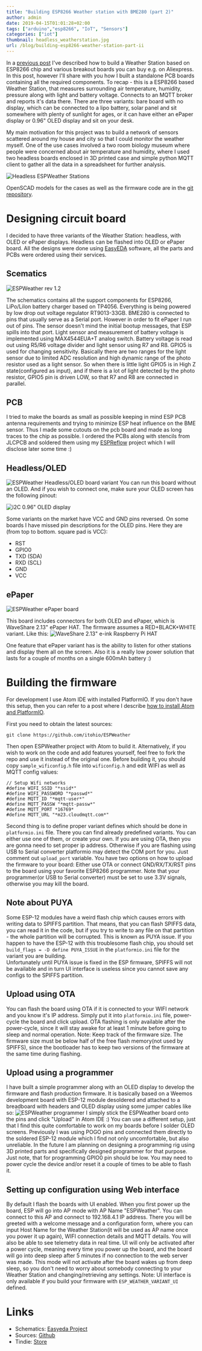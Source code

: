 ```yaml
---
title: "Building ESP8266 Weather station with BME280 (part 2)"
author: admin
date: 2019-04-15T01:01:28+02:00
tags: ["arduino","esp8266", "IoT", "Sensors"]
categories: ["iot"]
thumbnail: headless_weatherstation.jpg
url: /blog/building-esp8266-weather-station-part-ii
---
```


In a [previous post](/blog/building-esp8266-weather-station-part-i/)  I've described how to build a Weather Station based on ESP8266 chip and various breakout boards you can buy e.g. on Aliexpress. In this post, however I'll share with you how I built a standalone PCB boards containing all the required components.
To recap - this is a ESP8266 based Weather Station, that measures surrounding air temperature, humidity, pressure along with light and battery voltage. Connects to an MQTT broker and reports it's data there. There are three variants: bare board with no display, which can be connected to a lipo battery, solar panel and sit somewhere with plenty of sunlight for ages, or it can have either an ePaper display or 0.96" OLED display and sit on your desk.

My main motivation for this project was to build a network of sensors scattered around my house and city so that I could  monitor the  weather myself.
One of the use cases   involved a two room biology museum where people were concerned about air temperature and humidity, where I used two headless boards enclosed in 3D printed case and simple python MQTT client to gather all the data in a spreadsheet for further analysis.

![Headless ESPWeather Stations](headless_weatherstation.jpg)

OpenSCAD models for the cases as well as the firmware code are in the [git repository](https://github.com/itohio/ESPWeather).

# Designing circuit board
I decided to have three variants of the Weather Station: headless, with OLED  or ePaper displays. Headless can be flashed into OLED or ePaper board.
All the designs were done using  [EasyEDA](https://easyeda.com) software, all the parts and PCBs were ordered using their services.  

## Scematics
![ESPWeather rev 1.2](schematics.png)

The schematics contains all the support components for ESP8266, LiPo/LiIon battery charger based on TP4056. Everything is being powered by low drop out voltage regulator  RT9013-33GB.
BME280 is connected to pins that usually serve as a Serial port. However in order to fit ePaper I run out of pins.  The sensor doesn't mind the initial bootup messages, that ESP spills into that port.
Light sensor and measurement of battery voltage is implemented using  MAX4544EUA+T analog switch. Battery voltage is read out using R5/R6 voltage divider and light sensor using R7 and R8. GPIO5 is used for changing sensitivity.
Basically there are two ranges for the light sensor due to limited ADC resolution and high dynamic range of the photo resistor used as a light sensor. So when there is little light GPIO5 is in High Z state(configured as input), and if there is a lot of light detected by the photo resistor, GPIO5 pin is driven LOW, so that R7 and R8 are connected in parallel.

## PCB
I tried to make the boards as small as possible keeping in mind ESP PCB antenna requirements and trying to minimize ESP heat influence on the BME sensor. Thus I made some cutouts on the pcb board and made as long traces to the chip as possible.
I ordered the PCBs along with stencils from JLCPCB and soldered them using my [ESPReflow](https://github.com/itohio/ESPReflow) project which I will disclose later some time :)

## Headless/OLED

![ESPWeather Headless/OLED board variant](board-headless.png)
You can run this board without an OLED. And if you wish to connect one, make sure your OLED screen has the following pinout:

![i2C 0.96" OLED display](oled-pins.jpg)

Some variants on the market have VCC and GND pins reversed.
On some boards I have missed pin descriptions for the OLED pins. Here they are (from top to bottom. square pad is VCC):

- RST
- GPIO0
- TXD (SDA)
- RXD (SCL)
- GND
- VCC

## ePaper
![ESPWeather ePaper board](pcb_espweather-all_20190415123753.png)

This board includes connectors for both OLED and ePaper, which is WaveShare 2.13" ePaper HAT. The firmware assumes a RED+BLACK+WHITE variant. Like this:
![WaveShare 2.13" e-ink Raspberry Pi HAT](htb1mxi5h9_i8kjjy0foq6yfnvxaz.jpg)

One feature that ePaper variant has is the ability to listen for other stations and display them all on the screen. Also it is a really low power solution that lasts for a couple of months on a single 600mAh battery :)

# Building the firmware
For development I use Atom IDE with installed PlatformIO. If you don't have this setup, then you can refer to a post where I describe  [how to install Atom and PlatformIO](/blog/developing-with-atom-ide-and-platformio/).

First you need to obtain the latest sources:

```
git clone https://github.com/itohio/ESPWeather
```

Then open ESPWeather project with Atom  to build it. Alternatively, if you wish to work on the code and add features yourself, feel free to fork the repo and use it instead of the original one.
Before building it, you should copy  `sample_wificonfig.h`  file into  `wificonfig.h`  and edit WIFI as well as MQTT config values:

```
// Setup Wifi networks
#define WIFI_SSID "*ssid*"
#define WIFI_PASSWORD "*passwd*"
#define MQTT_ID "*mqtt-user*"
#define MQTT_PASSW "*mqtt-passw*"
#define MQTT_PORT *16769*
#define MQTT_URL "*m23.cloudmqtt.com*"
```

Second thing is to define proper variant defines which should be done in  `platformio.ini`  file. There you can find already predefined variants. You can either use one of them, or create your own. If you are using OTA, then you are gonna need to set proper ip address. Otherwise if you are flashing using USB to Serial converter platformio may detect the COM port for you. Just comment out  `upload_port`  variable.
You have two options on how to upload the firmware to your board: Either use OTA or connect GND/RX/TX/RST pins to the board using your favorite ESP8266 programmer. Note that your programmer(or USB to Serial converter) must be set to use 3.3V signals, otherwise you may kill the board.

## Note about PUYA
Some ESP-12 modules have a weird flash chip which causes errors with writing data to SPIFFS partition. That means, that you can flash SPIFFS data, you can read it in the code, but if you try to write to any file on that partition - the whole partition will be corrupted. This is known as PUYA issue. If you happen to have the ESP-12 with this troublesome flash chip, you should set  `build_flags = -D define PUYA_ISSUE`  in the  `platformio.ini`  file for the variant you are building.  
Unfortunately until PUYA issue is fixed in the ESP firmware,  SPIFFS will not be available and in turn UI interface is useless since you cannot save any configs to the SPIFFS partition.

## Upload using OTA
You can flash the board using OTA if it is connected to your WIFI network and you know it's IP address. Simply put it into `platformio.ini` file, power-cycle the board and click upload.
OTA flashing is only available after the power-cycle, since it will stay awake for at least 1 minute before going to sleep and normal operation.
Note: Keep track of the firmware size. The firmware size must be below half of the free flash memory(not used by SPIFFS), since the bootloader has to keep two versions of the firmware at the same time during flashing.

## Upload using a programmer
I have built a simple programmer along with an OLED display to develop the firmware and flash production firmware. It is basically based on a Weemos development board with ESP-12 module desoldered and attached to a breadboard with headers and OLED display using some jumper cables like so:
![ESPWeather programmer](espweather_programmer.jpg)
I simply stick the ESPWeather board onto the pins and click "Upload" in Atom IDE :)
You can use a different setup, just that I find this quite comfortable to work on my boards before I solder OLED screens. Previously I was using POGO pins and connected them directly to the soldered ESP-12 module which I find not only uncomfortable, but also unreliable.
In the future I am planning on designing a programming rig using 3D printed parts and specifically designed programmer for that purpose.
Just note, that for programming GPIO0 pin should be low. You may need to power cycle the device and/or reset it a couple of times to be able to flash it.

## Setting up  configuration using Web interface
By default I flash the boards with UI enabled.
When you first power up the board, ESP will go into AP mode with AP Name "ESPWeather". You can connect to this AP and connect to 192.168.4.1 IP address.
There you will be greeted with a welcome message and a configuration form, where you can input  Host Name for the Weather Station(it will be used as AP name once  you power it up again), WIFI connection details and MQTT details. You will also be able to see telemetry data in real time.
UI will only be activated after a power cycle, meaning every time you power up the board, and  the board will go into deep sleep after 5 minutes if no connection to the web server was made. This mode will not activate after the board wakes up from deep sleep, so you don't need to worry about somebody connecting to your Weather Station and changing/retrieving any settings.
Note:  UI interface  is only available if you build your firmware with  `ESP_WEATHER_VARIANT_UI`  defined.

# Links
- Schematics:  [Easyeda Project](https://easyeda.com/account/project?project=7eab5122a6f84e15a6e2534b3213e768)
- Sources:  [Github](https://github.com/itohio/ESPWeather)
- Tindie: [Store](https://www.tindie.com/stores/FoxIS)